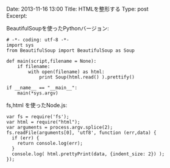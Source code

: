 Date: 2013-11-16  13:00
Title:  HTMLを整形する 
Type: post  
Excerpt:   


BeautifulSoupを使ったPythonバージョン:

    # -*- coding: utf-8 -*-
    import sys
    from BeautifulSoup import BeautifulSoup as Soup
    
    def main(script,filename = None):
        if filename:
            with open(filename) as html:
                print Soup(html.read() ).prettify()
        
    if __name__ == "__main__":
        main(*sys.argv)

fs,html を使ったNode.js:

    var fs = require('fs');
    var html = require("html");
    var arguments = process.argv.splice(2);
    fs.readFile(arguments[0], 'utf8', function (err,data) {
      if (err) {
        return console.log(err);
      }
      console.log( html.prettyPrint(data, {indent_size: 2}) );
    });

